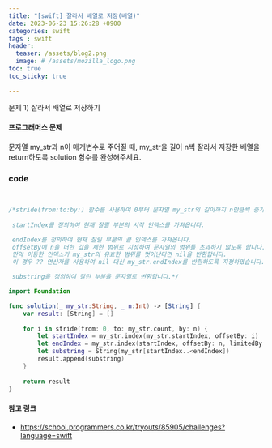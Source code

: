 ```yaml
---
title: "[swift] 잘라서 배열로 저장(배열)"
date: 2023-06-23 15:26:28 +0900
categories: swift
tags : swift
header:
  teaser: /assets/blog2.png
  image: # /assets/mozilla_logo.png 
toc: true  
toc_sticky: true 

---
```


문제 1) 잘라서 배열로 저장하기

#### 프로그래머스 문제

문자열 my_str과 n이 매개변수로 주어질 때, my_str을 길이 n씩 잘라서 저장한 배열을 return하도록 solution 함수를 완성해주세요.

### code

```swift

 
/*stride(from:to:by:) 함수를 사용하여 0부터 문자열 my_str의 길이까지 n만큼씩 증가하면서 반복합니다. 이를 통해 문자열을 일정 길이로 잘라낼 수 있습니다.
 
 startIndex를 정의하여 현재 잘릴 부분의 시작 인덱스를 가져옵니다.

 endIndex를 정의하여 현재 잘릴 부분의 끝 인덱스를 가져옵니다.
 offsetBy에 n을 더한 값을 제한 범위로 지정하여 문자열의 범위를 초과하지 않도록 합니다.
 만약 이동한 인덱스가 my_str의 유효한 범위를 벗어난다면 nil을 반환합니다.
 이 경우 ?? 연산자를 사용하여 nil 대신 my_str.endIndex를 반환하도록 지정하였습니다.

 substring을 정의하여 잘린 부분을 문자열로 변환합니다.*/

import Foundation

func solution(_ my_str:String, _ n:Int) -> [String] {
    var result: [String] = []
    
    for i in stride(from: 0, to: my_str.count, by: n) {
        let startIndex = my_str.index(my_str.startIndex, offsetBy: i)
        let endIndex = my_str.index(startIndex, offsetBy: n, limitedBy: my_str.endIndex) ?? my_str.endIndex
        let substring = String(my_str[startIndex..<endIndex])
        result.append(substring)
    }
    
    return result
}


```


#### 참고 링크

- https://school.programmers.co.kr/tryouts/85905/challenges?language=swift
